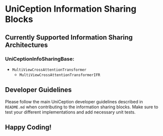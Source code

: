 # UniCeption Information Sharing Blocks

## Currently Supported Information Sharing Architectures

### UniCeptionInfoSharingBase:

- `MultiViewCrossAttentionTransformer`
   - `MultiViewCrossAttentionTransformerIFR`

## Developer Guidelines

Please follow the main UniCeption developer guidelines described in `README.md` when contributing to the information sharing blocks. Make sure to test your different implementations and add necessary unit tests.

## Happy Coding!
